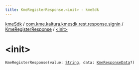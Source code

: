 ```yaml
---
title: KmeRegisterResponse.<init> - kmeSdk
---
```


[kmeSdk](../../index.html) / [com.kme.kaltura.kmesdk.rest.response.signin](../index.html) / [KmeRegisterResponse](index.html) / [&lt;init&gt;](./-init-.html)

# &lt;init&gt;

`KmeRegisterResponse(value: `[`String`](https://kotlinlang.org/api/latest/jvm/stdlib/kotlin/-string/index.html)`, data: `[`KmeResponseData`](../../com.kme.kaltura.kmesdk.rest.response/-kme-response-data/index.html)`?)`
